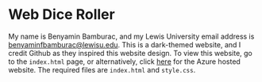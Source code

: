 # Web Dice Roller

My name is Benyamin Bamburac, and my Lewis University email address is [benyaminfbamburac@lewisu.edu](mailto:benyaminfbamburac@lewisu.edu). This is a dark-themed website, and I credit Github as they inspired this website design. To view this website, go to the `index.html` page, or alternatively, click [here](https://ambitious-flower-067bf5910.4.azurestaticapps.net) for the Azure hosted website. The required files are `index.html` and `style.css`.